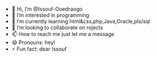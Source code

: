 - 👋 Hi, I’m @Issouf-Ouedraogo
- 👀 I’m interested in programming 
- 🌱 I’m currently learning html&css,php,Java,Oracle,pls/sql
- 💞️ I’m looking to collaborate on rojects
- 📫 How to reach me just let me a message
- 😄 Pronouns: hey!
- ⚡ Fun fact: dear Issouf

<!---
Issouf-Ouedraogo/Issouf-Ouedraogo is a ✨ special ✨ repository because its `README.md` (this file) appears on your GitHub profile.
You can click the Preview link to take a look at your changes.
--->
